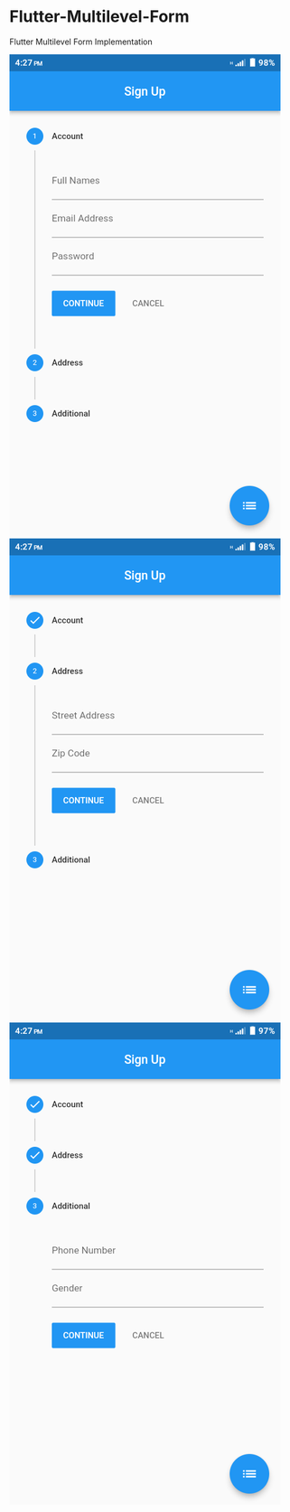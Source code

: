 # Flutter-Multilevel-Form
Flutter Multilevel Form Implementation

![This is an image](https://github.com/collinsmilimo/Flutter-Multilevel-Form/blob/main/output/1.png)
![This is an image](https://github.com/collinsmilimo/Flutter-Multilevel-Form/blob/main/output/2.png)
![This is an image](https://github.com/collinsmilimo/Flutter-Multilevel-Form/blob/main/output/3.png)
